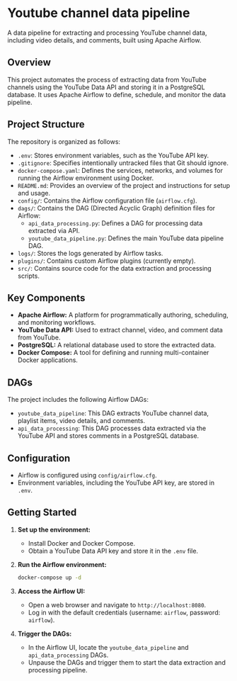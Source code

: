 # Youtube channel data pipeline

A data pipeline for extracting and processing YouTube channel data, including video details, and comments, built using Apache Airflow.

## Overview

This project automates the process of extracting data from YouTube channels using the YouTube Data API and storing it in a PostgreSQL database. It uses Apache Airflow to define, schedule, and monitor the data pipeline.

## Project Structure

The repository is organized as follows:

-   `.env`: Stores environment variables, such as the YouTube API key.
-   `.gitignore`: Specifies intentionally untracked files that Git should ignore.
-   `docker-compose.yaml`: Defines the services, networks, and volumes for running the Airflow environment using Docker.
-   `README.md`: Provides an overview of the project and instructions for setup and usage.
-   `config/`: Contains the Airflow configuration file (`airflow.cfg`).
-   `dags/`: Contains the DAG (Directed Acyclic Graph) definition files for Airflow:
    -   `api_data_processing.py`: Defines a DAG for processing data extracted via API.
    -   `youtube_data_pipeline.py`: Defines the main YouTube data pipeline DAG.
-   `logs/`: Stores the logs generated by Airflow tasks.
-   `plugins/`: Contains custom Airflow plugins (currently empty).
-   `src/`: Contains source code for the data extraction and processing scripts.

## Key Components

-   **Apache Airflow:** A platform for programmatically authoring, scheduling, and monitoring workflows.
-   **YouTube Data API:** Used to extract channel, video, and comment data from YouTube.
-   **PostgreSQL:** A relational database used to store the extracted data.
-   **Docker Compose:** A tool for defining and running multi-container Docker applications.

## DAGs

The project includes the following Airflow DAGs:

-   `youtube_data_pipeline`: This DAG extracts YouTube channel data, playlist items, video details, and comments.
-   `api_data_processing`: This DAG processes data extracted via the YouTube API and stores comments in a PostgreSQL database.

## Configuration

-   Airflow is configured using `config/airflow.cfg`.
-   Environment variables, including the YouTube API key, are stored in `.env`.

## Getting Started

1.  **Set up the environment:**
    -   Install Docker and Docker Compose.
    -   Obtain a YouTube Data API key and store it in the `.env` file.
2.  **Run the Airflow environment:**

    ```bash
    docker-compose up -d
    ```

3.  **Access the Airflow UI:**
    -   Open a web browser and navigate to `http://localhost:8080`.
    -   Log in with the default credentials (username: `airflow`, password: `airflow`).
4.  **Trigger the DAGs:**
    -   In the Airflow UI, locate the `youtube_data_pipeline` and `api_data_processing` DAGs.
    -   Unpause the DAGs and trigger them to start the data extraction and processing pipeline.